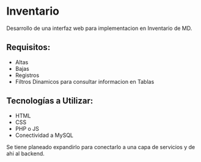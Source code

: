 # Inventario

Desarrollo de una interfaz web para implementacion en Inventario de MD.

## Requisitos:
- Altas
- Bajas
- Registros
- Filtros Dinamicos para consultar informacion en Tablas

## Tecnologías a Utilizar:
- HTML
- CSS
- PHP o JS
- Conectividad a MySQL

Se tiene planeado expandirlo para conectarlo a una capa de servicios y de ahi al backend.
